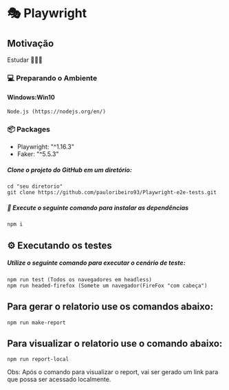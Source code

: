 # 🎭 Playwright 




## Motivação 
  Estudar 🥳👨‍💻

### :computer: Preparando o Ambiente

#### Windows:Win10
```
Node.js (https://nodejs.org/en/)
```

### :package: Packages 

- Playwright: "^1.16.3"
- Faker: "^5.5.3"

##### Clone o projeto do GitHub em um diretório:

```
cd "seu diretorio"
git clone https://github.com/pauloribeiro93/Playwright-e2e-tests.git

```

##### :runner: Execute o seguinte comando para instalar as dependências

```
npm i
```

## ⚙️ Executando os testes

##### Utilize o seguinte comando para executar o cenário de teste: 

``````
npm run test (Todos os navegadores em headless)
npm run headed-firefox (Somete um navegador(FireFox "com cabeça")
``````

## Para gerar o relatorio use os comandos abaixo: 

``````
npm run make-report
``````

## Para visualizar o relatorio use o comando abaixo: 

``````
npm run report-local
``````
Obs: Após o comando para visualizar o report, vai ser gerado um link para que possa ser acessado localmente. 
